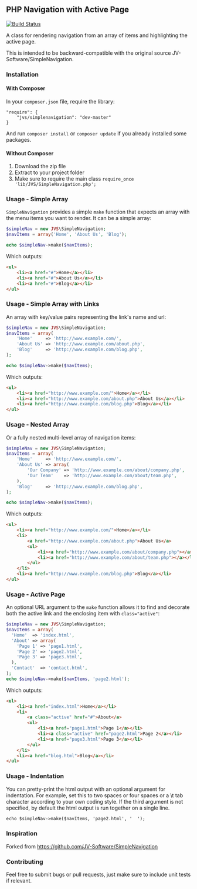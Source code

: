 ## PHP Navigation with Active Page

[![Build Status](https://travis-ci.org/JV-Software/SimpleNavigation.png?branch=master)](https://travis-ci.org/JV-Software/SimpleNavigation)

A class for rendering navigation from an array of items and highlighting the active page.

This is intended to be backward-compatible with the original source JV-Software/SimpleNavigation.

### Installation

#### With Composer

In your `composer.json` file, require the library:

```
"require": {
    "jvs/simplenavigation": "dev-master"
}
```

And run `composer install` or `composer update` if you already installed some
packages.

#### Without Composer

1. Download the zip file
2. Extract to your project folder
3. Make sure to require the main class `require_once 'lib/JVS/SimpleNavigation.php';`

### Usage - Simple Array

`SimpleNavigation` provides a simple `make` function that expects an array with the menu items you want to render. It can be a simple array:

```php
$simpleNav = new JVS\SimpleNavigation;
$navItems = array('Home', 'About Us', 'Blog');

echo $simpleNav->make($navItems);
```

Which outputs:

```html
<ul>
    <li><a href="#">Home</a></li>
    <li><a href="#">About Us</a></li>
    <li><a href="#">Blog</a></li>
</ul>
```

### Usage - Simple Array with Links

An array with key/value pairs representing the link's name and url:

```php
$simpleNav = new JVS\SimpleNavigation;
$navItems = array(
    'Home'     => 'http://www.example.com/',
    'About Us' => 'http://www.example.com/about.php',
    'Blog'     => 'http://www.example.com/blog.php',
);

echo $simpleNav->make($navItems);
```

Which outputs:

```html
<ul>
    <li><a href="http://www.example.com/">Home</a></li>
    <li><a href="http://www.example.com/about.php">About Us</a></li>
    <li><a href="http://www.example.com/blog.php">Blog</a></li>
</ul>
```

### Usage - Nested Array

Or a fully nested multi-level array of navigation items:

```php
$simpleNav = new JVS\SimpleNavigation;
$navItems = array(
    'Home'     => 'http://www.example.com/',
    'About Us' => array(
        'Our Company' => 'http://www.example.com/about/company.php',
        'Our Team'    => 'http://www.example.com/about/team.php',
    ),
    'Blog'     => 'http://www.example.com/blog.php',
);

echo $simpleNav->make($navItems);
```

Which outputs:

```html
<ul>
    <li><a href="http://www.example.com/">Home</a></li>
    <li>
        <a href="http://www.example.com/about.php">About Us</a>
        <ul>
            <li><a href="http://www.example.com/about/company.php"></a></li>
            <li><a href="http://www.example.com/about/team.php"></a></li>
        </ul>  
    </li>
    <li><a href="http://www.example.com/blog.php">Blog</a></li>
</ul>
```

### Usage - Active Page

An optional URL argument to the ```make``` function allows it to find and decorate both the active link and the enclosing item with ```class="active"```:

```php
$simpleNav = new JVS\SimpleNavigation;
$navItems = array(
  'Home'  => 'index.html', 
  'About' => array(
    'Page 1' => 'page1.html', 
    'Page 2' => 'page2.html', 
    'Page 3' => 'page3.html', 
  ),
  'Contact'  => 'contact.html',
);
echo $simpleNav->make($navItems, 'page2.html');
```

Which outputs:

```html
<ul>
    <li><a href="index.html">Home</a></li>
    <li>
        <a class="active" href="#">About</a>
        <ul>
            <li><a href="page1.html">Page 1</a></li>
            <li><a class="active" href="page2.html">Page 2</a></li>
            <li><a href="page3.html">Page 3</a></li>
        </ul>  
    </li>
    <li><a href="blog.html">Blog</a></li>
</ul>
```

### Usage - Indentation

You can pretty-print the html output with an optional argument for indentation. For example, set this to two spaces or four spaces or a \t tab character according to your own coding style. If the third argument is not specified, by default the html output is run together on a single line. 

```html
echo $simpleNav->make($navItems, 'page2.html', '  ');
```

### Inspiration

Forked from https://github.com/JV-Software/SimpleNavigation

### Contributing

Feel free to submit bugs or pull requests, just make sure to include unit tests if relevant.
